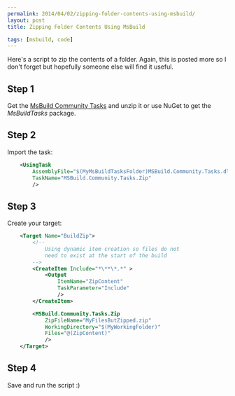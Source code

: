 ```yaml
---
permalink: 2014/04/02/zipping-folder-contents-using-msbuild/
layout: post
title: Zipping Folder Contents Using MsBuild

tags: [msbuild, code]
---
```


Here's a script to zip the contents of a folder. Again, this is posted more
so I don't forget but hopefully someone else will find it useful.

## Step 1

Get the [MsBuild Community Tasks](https://github.com/loresoft/msbuildtasks/releases)
and unzip it or use NuGet to get the _MsBuildTasks_ package.

## Step 2

Import the task:

```xml
    <UsingTask
    	AssemblyFile="$(MyMsBuildTasksFolder)MSBuild.Community.Tasks.dll"
    	TaskName="MSBuild.Community.Tasks.Zip"
    	/>
```

## Step 3

Create your target:

```xml
    <Target Name="BuildZip">
    	<!--
    		Using dynamic item creation so files do not
    		need to exist at the start of the build
    	-->
    	<CreateItem Include="*\**\*.*" >
    		<Output
    			ItemName="ZipContent"
    			TaskParameter="Include"
    			/>
    	</CreateItem>

    	<MSBuild.Community.Tasks.Zip
    		ZipFileName="MyFilesButZipped.zip"
    		WorkingDirectory="$(MyWorkingFolder)"
    		Files="@(ZipContent)"
    		/>
    </Target>
```

## Step 4

Save and run the script :)
